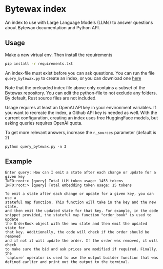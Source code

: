 # Bytewax index

An index to use with Large Language Models (LLMs) to answer questions about
Bytewax documentation and Python API.

## Usage

Make a new virtual env. Then install the requirements

```sh
pip install -r requirements.txt
```

An index-file must exist before you can ask questions. You can run the file
`query_bytewax.py` to create an index, or you can download one
[here](https://drive.google.com/file/d/1YmYX018Hp0G56tnB1vcajpJN-FXUhuOR/view?usp=share_link)

Note that the preloaded index file above only contains a subset of the Bytewax
repository. You can edit the python-file to not exclude any folders. By default,
Rust source files are not included.

Usage requires at least an OpenAI API key in your environment variables. If you
want to recreate the index, a Github API key is needed as well. With the current
configuration, creating an index uses free HuggingFace models, but asking
queries requires OpenAI quota.

To get more relevant answers, increase the `n_sources` parameter (default is 2)

```
python query_bytewax.py -n 3
```

## Example

    Enter query: How can I emit a state after each change or update for a given key
    INFO:root:> [query] Total LLM token usage: 1453 tokens
    INFO:root:> [query] Total embedding token usage: 15 tokens

    To emit a state after each change or update for a given key, you can use a
    stateful map function. This function will take in the key and the new state,
    and then emit the updated state for that key. For example, in the code
    snippet provided, the stateful map function "order_book" is used to update
    the OrderBook object with the new state and then emit the updated state for
    that key. Additionally, the code will check if the order should be removed
    and if not it will update the order. If the order was removed, it will check
    to make sure the bid and ask prices are modified if required. Finally, the
    `capture` operator is used to use the output builder function that was
    defined earlier and print out the output to the terminal.
